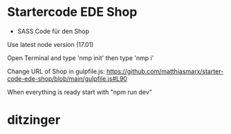 # Startercode EDE Shop
* SASS Code für den Shop

Use latest node version (17.01)

Open Terminal and type 'nmp init'
then type 'nmp i'

Change URL of Shop in gulpfile.js: https://github.com/matthiasmarx/starter-code-ede-shop/blob/main/gulpfile.js#L90


When everything is ready start with "npm run dev"

# ditzinger
